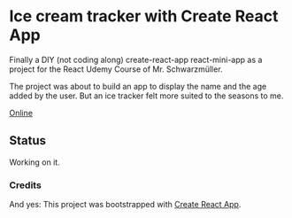 # Ice cream tracker with Create React App

Finally a DIY (not coding along) create-react-app react-mini-app as a project for the React Udemy Course of Mr. Schwarzmüller.

The project was about to build an app to display the name and the age added by the user.
But an ice tracker felt more suited to the seasons to me.

[Online](https://ice-cream-tracker.netlify.app/)

## Status

Working on it.

### Credits

And yes: This project was bootstrapped with [Create React App](https://github.com/facebook/create-react-app).
